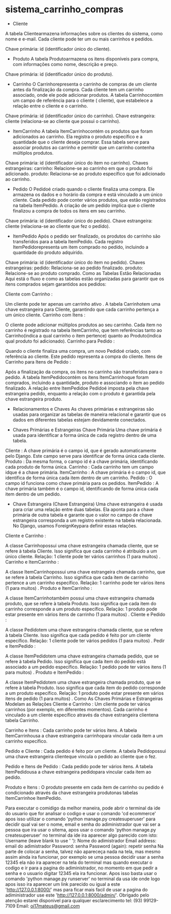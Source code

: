 # sistema_carrinho_compras
- Cliente

A tabela Clientearmazena informações sobre os clientes do sistema, como nome e e-mail. Cada cliente pode ter um ou mais carrinhos e pedidos.

Chave primária: id (identificador único do cliente).
- Produto
A tabela Produtoarmazena os itens disponíveis para compra, com informações como nome, descrição e preço.

Chave primária: id (identificador único do produto).
- Carrinho
O Carrinhorepresenta o carrinho de compras de um cliente antes da finalização da compra. Cada cliente tem um carrinho associado, onde ele pode adicionar produtos. A tabela Carrinhocontém um campo de referência para o cliente ( cliente), que estabelece a relação entre o cliente e o carrinho.

Chave primária: id (identificador único do carrinho).
Chave estrangeira: cliente (relaciona-se ao cliente que possui o carrinho).
- ItemCarrinho
A tabela ItemCarrinhocontém os produtos que foram adicionados ao carrinho. Ela registra o produto específico e a quantidade que o cliente deseja comprar. Essa tabela serve para associar produtos ao carrinho e permitir que um carrinho contenha múltiplos produtos.

Chave primária: id (identificador único do item no carrinho).
Chaves estrangeiras:
carrinho: Relacione-se ao carrinho em que o produto foi adicionado.
produto: Relaciona-se ao produto específico que foi adicionado ao carrinho.
- Pedido
O Pedidoé criado quando o cliente finaliza uma compra. Ele armazena os dados e o horário da compra e está vinculado a um único cliente. Cada pedido pode conter vários produtos, que estão registrados na tabela ItemPedido. A criação de um pedido implica que o cliente finalizou a compra de todos os itens em seu carrinho.

Chave primária: id (identificador único do pedido).
Chave estrangeira: cliente (relaciona-se ao cliente que fez o pedido).
- ItemPedido
Após o pedido ser finalizado, os produtos do carrinho são transferidos para a tabela ItemPedido. Cada registro ItemPedidorepresenta um item comprado no pedido, incluindo a quantidade do produto adquirido.

Chave primária: id (identificador único do item no pedido).
Chaves estrangeiras:
pedido: Relaciona-se ao pedido finalizado.
produto: Relacione-se ao produto comprado.
Como as Tabelas Estão Relacionadas
Aqui está o fluxo e como as tabelas estão organizadas para garantir que os itens comprados sejam garantidos aos pedidos:

Cliente com Carrinho :

Um cliente pode ter apenas um carrinho ativo . A tabela Carrinhotem uma chave estrangeira para Cliente, garantindo que cada carrinho pertença a um único cliente.
Carrinho com Itens :

O cliente pode adicionar múltiplos produtos ao seu carrinho. Cada item no carrinho é registrado na tabela ItemCarrinho, que tem referências tanto ao Carrinho(indica a qual carrinho o item pertence) quanto ao Produto(indica qual produto foi adicionado).
Carrinho para Pedido :

Quando o cliente finaliza uma compra, um novo Pedidoé criado, com referência ao cliente. Este pedido representa a compra do cliente.
Itens de Carrinho para Itens de Pedido :

Após a finalização da compra, os itens no carrinho são transferidos para o pedido. A tabela ItemPedidocontém os itens ItemCarrinhoque foram comprados, incluindo a quantidade, produto e associando o item ao pedido finalizado. A relação entre ItemPedidoe Pedidoé imposta pela chave estrangeira pedido, enquanto a relação com o produto é garantida pela chave estrangeira produto.

- Relacionamentos e Chaves
As chaves primárias e estrangeiras são usadas para organizar as tabelas de maneira relacional e garantir que os dados em diferentes tabelas estejam devidamente conectados.

- Chaves Primárias e Estrangeiras
Chave Primária
Uma chave primária é usada para identificar a forma única de cada registro dentro de uma tabela. 

Cliente : A chave primária é o campo id, que é gerado automaticamente pelo Django. Este campo serve para identificar de forma única cada cliente.
Produto : Da mesma forma, o campo id é a chave primária, identificando cada produto de forma única.
Carrinho : Cada carrinho tem um campo idque é a chave primária.
ItemCarrinho : A chave primária é o campo id, que identifica de forma única cada item dentro de um carrinho.
Pedido : O campo id funciona como chave primária para os pedidos.
ItemPedido : A chave primária também é o campo id, identificando de forma única cada item dentro de um pedido.
- Chave Estrangeira (Chave Estrangeira)
Uma chave estrangeira é usada para criar uma relação entre duas tabelas. Ela aponta para a chave primária de outra tabela e garante que o valor no campo de chave estrangeira corresponda a um registro existente na tabela relacionada. No Django, usamos ForeignKeypara definir essas relações.

Cliente e Carrinho :

A classe Carrinhopossui uma chave estrangeira chamada cliente, que se refere à tabela Cliente. Isso significa que cada carrinho é atribuído a um único cliente.
Relação: 1 cliente pode ter vários carrinhos (1 para muitos) .
Carrinho e ItemCarrinho :

A classe ItemCarrinhopossui uma chave estrangeira chamada carrinho, que se refere à tabela Carrinho. Isso significa que cada item de carrinho pertence a um carrinho específico.
Relação: 1 carrinho pode ter vários itens (1 para muitos) .
Produto e ItemCarrinho :

A classe ItemCarrinhotambém possui uma chave estrangeira chamada produto, que se refere à tabela Produto. Isso significa que cada item do carrinho corresponde a um produto específico.
Relação: 1 produto pode estar presente em vários itens de carrinho (1 para muitos) .
Cliente e Pedido :

A classe Pedidotem uma chave estrangeira chamada cliente, que se refere à tabela Cliente. Isso significa que cada pedido é feito por um cliente específico.
Relação: 1 cliente pode ter vários pedidos (1 para muitos) .
Pedir e ItemPedido :

A classe ItemPedidotem uma chave estrangeira chamada pedido, que se refere à tabela Pedido. Isso significa que cada item do pedido está associado a um pedido específico.
Relação: 1 pedido pode ter vários itens (1 para muitos) .
Produto e ItemPedido :

A classe ItemPedidotem uma chave estrangeira chamada produto, que se refere à tabela Produto. Isso significa que cada item do pedido corresponde a um produto específico.
Relação: 1 produto pode estar presente em vários itens de pedido (1 para muitos) .
Como As Chaves Primárias e Estrangeiras Modelam as Relações
Cliente e Carrinho : Um cliente pode ter vários carrinhos (por exemplo, em diferentes momentos). Cada carrinho é vinculado a um cliente específico através da chave estrangeira clientena tabela Carrinho.

Carrinho e Itens : Cada carrinho pode ter vários itens. A tabela ItemCarrinhousa a chave estrangeira carrinhopara vincular cada item a um carrinho específico.

Pedido e Cliente : Cada pedido é feito por um cliente. A tabela Pedidopossui uma chave estrangeira clienteque vincula o pedido ao cliente que o fez.

Pedido e Itens de Pedido : Cada pedido pode ter vários itens. A tabela ItemPedidousa a chave estrangeira pedidopara vincular cada item ao pedido.

Produto e Itens : O produto presente em cada item de carrinho ou pedido é condicionado através da chave estrangeira produtonas tabelas ItemCarrinhoe ItemPedido.

Para executar o comidigo da melhor maneira, pode abrir o terminal da ide do usuario que for analisar o codigo e usar o comando 'cd ecommerce' apos isso utilizar o comando 'python manage.py createsuperuser' para decidir qual vai ser o nome, email e senha do adiministrador que vai ser a pessoa que ira usar o sitema, apos usar o comando 'python manage.py createsuperuser' no terminal da ide ira aparecer algo parecido com isto:
Username (leave blank to use ' '): Nome do adimistrador 
Email address: email do adimistrador 
Password: senha 
Password (again): repetir senha
Na parte de colocar a senha, talvez não apareceça nada na tela, mas mesmo assim ainda ira funcionar, por exemplo se uma pessoa decidir usar a senha 12345 ela não ira aparecer na tela do terminal mas quando executar o codigo e ir para a pagina do adiministrador, no momento em que pedir a senha e o usuario digitar 12345 ela ira funcionar. Apos isso basta usar o comando 'python manage.py runserver' no terminal da usa ide onde logo apos isso ira aparecer um link parecido ou igual a este 'http://127.0.0.1:8000/' mas para ficar mais facil de usar a pagina do adiministrador use este 'http://127.0.0.1:8000/admin/'.
Obrigado pelo atenção estarei disponivel para qualquer esclarecimento
tel: (93) 99129-7109
Email: oi17mateus@gmail.com
